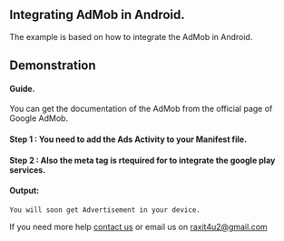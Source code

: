 <h2>Integrating AdMob in Android.</h2>
<p>The example is based on how to integrate the AdMob in Android.</4>

<h2>Demonstration</h2>

<h4>Guide.</h4> 
<p>You can get the documentation of the AdMob from the official page of Google AdMob.<p>
         



<h4>Step 1 : You need to add the Ads Activity to your Manifest file.</h4> 
<p><code><activity android:name="com.google.android.gms.ads.AdActivity"
		  android:configChanges="keyboard|keyboardHidden|orientation|screenLayout|uiMode|screenSize|smallestScreenSize"
		  android:theme="@android:style/Theme.Translucent"/></code><p>

<h4>Step 2 : Also the meta tag is rtequired for to integrate the google play services.</h4> 
<p><code><meta-data android:name="com.google.android.gms.version"
		 android:value="@integer/google_play_services_version" /></code><p>


<h4>Output:</h4> 
<p><code>You will soon get Advertisement in your device.</code></p>



<p>If you need more help <a href="http://www.crestinfotech.com/contact-us/" target="_blank">contact us</a> 
or email us on <a href="mailto:raxit4u2@gmail.com">raxit4u2@gmail.com</a></p>
